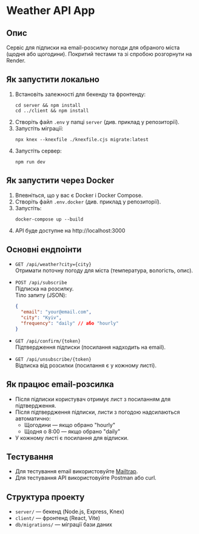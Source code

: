 # Weather API App

## Опис

Сервіс для підписки на email-розсилку погоди для обраного міста (щодня або щогодини). Покритий тестами та зі спробою розгорнути на Render.

## Як запустити локально

1. Встановіть залежності для бекенду та фронтенду:
   ```
   cd server && npm install
   cd ../client && npm install
   ```
2. Створіть файл `.env` у папці `server` (див. приклад у репозиторії).
3. Запустіть міграції:
   ```
   npx knex --knexfile ./knexfile.cjs migrate:latest
   ```
4. Запустіть сервер:
   ```
   npm run dev
   ```

## Як запустити через Docker

1. Впевніться, що у вас є Docker і Docker Compose.
2. Створіть файл `.env.docker` (див. приклад у репозиторії).
3. Запустіть:
   ```
   docker-compose up --build
   ```
4. API буде доступне на http://localhost:3000

## Основні ендпоінти

- `GET /api/weather?city={city}`  
  Отримати поточну погоду для міста (температура, вологість, опис).

- `POST /api/subscribe`  
  Підписка на розсилку.  
  Тіло запиту (JSON):
  ```json
  {
    "email": "your@email.com",
    "city": "Kyiv",
    "frequency": "daily" // або "hourly"
  }
  ```

- `GET /api/confirm/{token}`  
  Підтвердження підписки (посилання надходить на email).

- `GET /api/unsubscribe/{token}`  
  Відписка від розсилки (посилання є у кожному листі).

## Як працює email-розсилка

- Після підписки користувач отримує лист з посиланням для підтвердження.
- Після підтвердження підписки, листи з погодою надсилаються автоматично:
  - Щогодини — якщо обрано "hourly"
  - Щодня о 8:00 — якщо обрано "daily"
- У кожному листі є посилання для відписки.

## Тестування

- Для тестування email використовуйте [Mailtrap](https://mailtrap.io/).
- Для тестування API використовуйте Postman або curl.

## Структура проекту

- `server/` — бекенд (Node.js, Express, Knex)
- `client/` — фронтенд (React, Vite)
- `db/migrations/` — міграції бази даних
